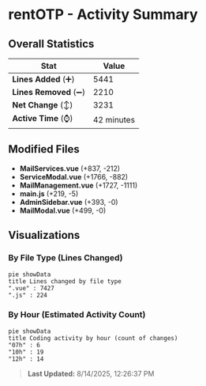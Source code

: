 # rentOTP - Activity Summary 

## Overall Statistics

| Stat                   | Value                                                             |
| ---------------------- | ----------------------------------------------------------------- |
| **Lines Added** (➕)   | 5441                                          |
| **Lines Removed** (➖) | 2210                                        |
| **Net Change** (↕)    | 3231                |
| **Active Time** (⌚)   | 42 minutes |


## Modified Files
- **MailServices.vue** (+837, -212)
- **ServiceModal.vue** (+1766, -882)
- **MailManagement.vue** (+1727, -1111)
- **main.js** (+219, -5)
- **AdminSidebar.vue** (+393, -0)
- **MailModal.vue** (+499, -0)

## Visualizations

### By File Type (Lines Changed)

```mermaid
pie showData
title Lines changed by file type
".vue" : 7427
".js" : 224
```

### By Hour (Estimated Activity Count)

```mermaid
pie showData
title Coding activity by hour (count of changes)
"07h" : 6
"10h" : 19
"12h" : 14
```


> **Last Updated:** 8/14/2025, 12:26:37 PM